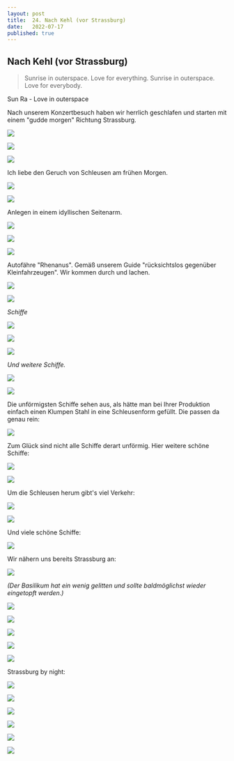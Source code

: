 ```yaml
---
layout: post
title:  24. Nach Kehl (vor Strassburg)
date:   2022-07-17
published: true
---
```


##  Nach Kehl (vor Strassburg) ##

> Sunrise in outerspace. Love for everything.
Sunrise in outerspace. Love for everybody.

Sun Ra - Love in outerspace

Nach unserem Konzertbesuch haben wir herrlich geschlafen und starten mit einem "gudde morgen" Richtung Strassburg.

![](/img/20220717_ms_res_kehl_0.jpg)

![](/img/20220717_ms_res_kehl_1.jpg)

![](/img/20220717_ms_res_kehl_2.jpg)

Ich liebe den Geruch von Schleusen am frühen Morgen.

![](/img/20220717_ms_res_kehl_3.jpg)

![](/img/20220717_ms_res_kehl_4.jpg)

Anlegen in einem idyllischen Seitenarm.

![](/img/20220717_ms_res_kehl_5.jpg)

![](/img/20220717_ms_res_kehl_6.jpg)

![](/img/20220717_ms_res_kehl_7.jpg)

Autofähre "Rhenanus". Gemäß unserem Guide "rücksichtslos gegenüber Kleinfahrzeugen".
Wir kommen durch und lachen.

![](/img/20220717_ms_res_kehl_8.jpg)

![](/img/20220717_ms_res_kehl_9.jpg)

*Schiffe*

![](/img/20220717_ms_res_kehl_10.jpg)

![](/img/20220717_ms_res_kehl_11.jpg)

![](/img/20220717_ms_res_kehl_12.jpg)

*Und weitere Schiffe.*

![](/img/20220717_ms_res_kehl_13.jpg)

![](/img/20220717_ms_res_kehl_14.jpg)

Die unförmigsten Schiffe sehen aus, als hätte man bei Ihrer Produktion einfach einen Klumpen Stahl in eine Schleusenform gefüllt.
Die passen da genau rein:

![](/img/20220717_ms_res_kehl_15.jpg)

Zum Glück sind nicht alle Schiffe derart unförmig. Hier weitere schöne Schiffe:

![](/img/20220717_ms_res_kehl_16.jpg)

![](/img/20220717_ms_res_kehl_17.jpg)

Um die Schleusen herum gibt's viel Verkehr:

![](/img/20220717_ms_res_kehl_18.jpg)

![](/img/20220717_ms_res_kehl_19.jpg)

Und viele schöne Schiffe:

![](/img/20220717_ms_res_kehl_21.jpg)

Wir nähern uns bereits Strassburg an:

![](/img/20220717_ms_res_kehl_22.jpg)

*(Der Basilikum hat ein wenig gelitten und sollte baldmöglichst wieder eingetopft werden.)*

![](/img/20220717_ms_res_kehl_23.jpg)

![](/img/20220717_ms_res_kehl_24.jpg)

![](/img/20220717_ms_res_kehl_25.jpg)

![](/img/20220717_ms_res_kehl_26.jpg)

![](/img/20220717_ms_res_kehl_27.jpg)

Strassburg by night:

![](/img/20220717_ms_res_kehl_28.jpg)

![](/img/20220717_ms_res_kehl_29.jpg)

![](/img/20220717_ms_res_kehl_30.jpg)

![](/img/20220717_ms_res_kehl_31.jpg)

![](/img/20220717_ms_res_kehl_32.jpg)

![](/img/20220717_ms_res_kehl_33.jpg)
